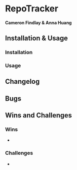 # RepoTracker
#### Cameron Findlay & Anna Huang


## Installation & Usage
### Installation


### Usage



## Changelog



## Bugs


## Wins and Challenges
### Wins
- 

### Challenges
-